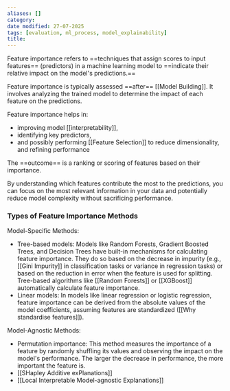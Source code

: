 ```yaml
---
aliases: []
category:
date modified: 27-07-2025
tags: [evaluation, ml_process, model_explainability]
title: 
---
```

Feature importance refers to ==techniques that assign scores to input features== (predictors) in a machine learning model to ==indicate their relative impact on the model's predictions.==

Feature importance is typically assessed ==after== [[Model Building]]. It involves analyzing the trained model to determine the impact of each feature on the predictions.

Feature importance helps in:
- improving model [[interpretability]], 
- identifying key predictors, 
- and possibly performing [[Feature Selection]] to reduce dimensionality, and refining performance

The ==outcome== is a ranking or scoring of features based on their importance.

By understanding which features contribute the most to the predictions, you can focus on the most relevant information in your data and potentially reduce model complexity without sacrificing performance.
### Types of Feature Importance Methods

Model-Specific Methods:
- Tree-based models: Models like Random Forests, Gradient Boosted Trees, and Decision Trees have built-in mechanisms for calculating feature importance. They do so based on the decrease in impurity (e.g., [[Gini Impurity]] in classification tasks or variance in regression tasks) or based on the reduction in error when the feature is used for splitting. Tree-based algorithms like [[Random Forests]] or [[XGBoost]] automatically calculate feature importance. 
- Linear models: In models like linear regression or logistic regression, feature importance can be derived from the absolute values of the model coefficients, assuming features are standardized ([[Why standardise features]]).
   
Model-Agnostic Methods:
- Permutation importance: This method measures the importance of a feature by randomly shuffling its values and observing the impact on the model's performance. The larger the decrease in performance, the more important the feature is.
- [[SHapley Additive exPlanations]]
- [[Local Interpretable Model-agnostic Explanations]]